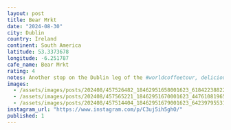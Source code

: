 ```yaml
---
layout: post
title: Bear Mrkt
date: "2024-08-30"
city: Dublin
country: Ireland
continent: South America
latitude: 53.3373678
longitude: -6.251787
cafe_name: Bear Mrkt
rating: 4
notes: Another stop on the Dublin leg of the #worldcoffeetour, delicious americano and a sweat treat
images:
  - /assets/images/posts/202408/457526482_18462951658001623_6184223882208858006_n_18053677657789109.jpg
  - /assets/images/posts/202408/457565221_18462951670001623_447610819650560110_n_17853892761255869.jpg
  - /assets/images/posts/202408/457514404_18462951679001623_6423979553168981724_n_17877101421115755.jpg
instagram_url: "https://www.instagram.com/p/C3uj5ih5ghO/"
published: 1
---
```

